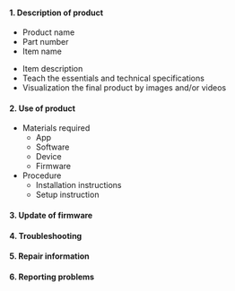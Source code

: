  #### 1. Description of product
   * Product name
   * Part number
   * Item name
   - Item description
   - Teach the essentials and technical specifications 
   - Visualization the final product by images and/or videos
     
 #### 2. Use of product
  * Materials required
      * App
     - Software
     - Device 
     - Firmware
  * Procedure
      * Installation instructions
      * Setup instruction
 
#### 3. Update of firmware
#### 4. Troubleshooting
#### 5. Repair information
#### 6. Reporting problems
